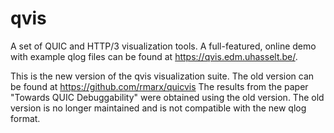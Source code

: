# qvis
A set of QUIC and HTTP/3 visualization tools. A full-featured, online demo with example qlog files can be found at https://qvis.edm.uhasselt.be/.

This is the new version of the qvis visualization suite.
The old version can be found at https://github.com/rmarx/quicvis
The results from the paper "Towards QUIC Debuggability" were obtained using the old version.
The old version is no longer maintained and is not compatible with the new qlog format. 
